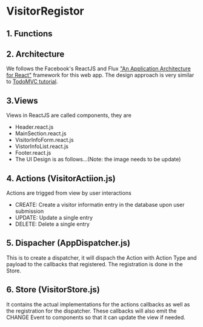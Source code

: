 # VisitorRegistor

## 1. Functions
## 2. Architecture
We follows the Facebook's ReactJS and Flux ["An Application Architecture for React"](http://facebook.github.io/react/blog/2014/05/06/flux.html) framework for this web app. The design approach is very similar to [TodoMVC tutorial](http://facebook.github.io/flux/docs/todo-list.html).

## 3.Views
Views in ReactJS are called components, they are
- Header.react.js
- MainSection.react.js
- VisitorInfoForm.react.js
- VistorInfoList.react.js
- Footer.react.js
- The UI Design is as follows...(Note: the image needs to be update)

## 4. Actions (VisitorActiion.js)
Actions are trigged from view by user interactions
- CREATE: Create a visitor informatin entry in the database upon user submission
- UPDATE: Update a single entry
- DELETE: Delete a single entry

## 5. Dispacher  (AppDispatcher.js)
This is to create a dispatcher, it will dispach the Action with Action Type and payload to the callbacks that registered. The registration is done in the Store.

## 6. Store (VisitorStore.js)
It contains the actual implementations for the actions callbacks as well as the registration for the dispatcher. These callbacks will also emit the CHANGE Event to components so that it can update the view if needed.


